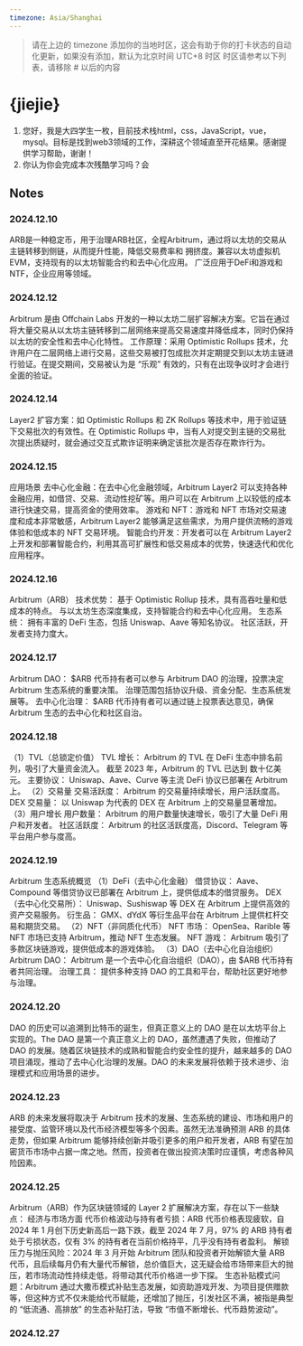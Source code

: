 ```yaml
---
timezone: Asia/Shanghai 
---
```


> 请在上边的 timezone 添加你的当地时区，这会有助于你的打卡状态的自动化更新，如果没有添加，默认为北京时间 UTC+8 时区
> 时区请参考以下列表，请移除 # 以后的内容

# {jiejie}

1. 您好，我是大四学生一枚，目前技术栈html，css，JavaScript，vue，mysql。目标是找到web3领域的工作，深耕这个领域直至开花结果。感谢提供学习帮助，谢谢！
2. 你认为你会完成本次残酷学习吗？会
## Notes

<!-- Content_START -->

### 2024.12.10

ARB是一种稳定币，用于治理ARB社区，全程Arbitrum，通过将以太坊的交易从主链转移到侧链，从而提升性能，降低交易费率和 拥挤度。兼容以太坊虚拟机EVM，支持现有的以太坊智能合约和去中心化应用。
广泛应用于DeFi和游戏和NTF，企业应用等领域。

### 2024.12.12
Arbitrum 是由 Offchain Labs 开发的一种以太坊二层扩容解决方案。它旨在通过将大量交易从以太坊主链转移到二层网络来提高交易速度并降低成本，同时仍保持以太坊的安全性和去中心化特性。
工作原理：采用 Optimistic Rollups 技术，允许用户在二层网络上进行交易，这些交易被打包成批次并定期提交到以太坊主链进行验证。在提交期间，交易被认为是 “乐观” 有效的，只有在出现争议时才会进行全面的验证。

### 2024.12.14
Layer2 扩容方案：如 Optimistic Rollups 和 ZK Rollups 等技术中，用于验证链下交易批次的有效性。在 Optimistic Rollups 中，当有人对提交到主链的交易批次提出质疑时，就会通过交互式欺诈证明来确定该批次是否存在欺诈行为。

### 2024.12.15
应用场景
去中心化金融：在去中心化金融领域，Arbitrum Layer2 可以支持各种金融应用，如借贷、交易、流动性挖矿等。用户可以在 Arbitrum 上以较低的成本进行快速交易，提高资金的使用效率。
游戏和 NFT：游戏和 NFT 市场对交易速度和成本非常敏感，Arbitrum Layer2 能够满足这些需求，为用户提供流畅的游戏体验和低成本的 NFT 交易环境。
智能合约开发：开发者可以在 Arbitrum Layer2 上开发和部署智能合约，利用其高可扩展性和低交易成本的优势，快速迭代和优化应用程序。

### 2024.12.16
Arbitrum（ARB）
技术优势：
基于 Optimistic Rollup 技术，具有高吞吐量和低成本的特点。
与以太坊生态深度集成，支持智能合约和去中心化应用。
生态系统：
拥有丰富的 DeFi 生态，包括 Uniswap、Aave 等知名协议。
社区活跃，开发者支持力度大。

### 2024.12.17
Arbitrum DAO：
$ARB 代币持有者可以参与 Arbitrum DAO 的治理，投票决定 Arbitrum 生态系统的重要决策。
治理范围包括协议升级、资金分配、生态系统发展等。
去中心化治理：
$ARB 代币持有者可以通过链上投票表达意见，确保 Arbitrum 生态的去中心化和社区自治。

### 2024.12.18
（1）TVL（总锁定价值）
TVL 增长：
Arbitrum 的 TVL 在 DeFi 生态中排名前列，吸引了大量资金流入。
截至 2023 年，Arbitrum 的 TVL 已达到 数十亿美元。
主要协议：
Uniswap、Aave、Curve 等主流 DeFi 协议已部署在 Arbitrum 上。
（2）交易量
交易活跃度：
Arbitrum 的交易量持续增长，用户活跃度高。
DEX 交易量：
以 Uniswap 为代表的 DEX 在 Arbitrum 上的交易量显著增加。
（3）用户增长
用户数量：
Arbitrum 的用户数量快速增长，吸引了大量 DeFi 用户和开发者。
社区活跃度：
Arbitrum 的社区活跃度高，Discord、Telegram 等平台用户参与度高。

### 2024.12.19
Arbitrum 生态系统概览
（1）DeFi（去中心化金融）
借贷协议：
Aave、Compound 等借贷协议已部署在 Arbitrum 上，提供低成本的借贷服务。
DEX（去中心化交易所）：
Uniswap、Sushiswap 等 DEX 在 Arbitrum 上提供高效的资产交易服务。
衍生品：
GMX、dYdX 等衍生品平台在 Arbitrum 上提供杠杆交易和期货交易。
（2）NFT（非同质化代币）
NFT 市场：
OpenSea、Rarible 等 NFT 市场已支持 Arbitrum，推动 NFT 生态发展。
NFT 游戏：
Arbitrum 吸引了多款区块链游戏，提供低成本的游戏体验。
（3）DAO（去中心化自治组织）
Arbitrum DAO：
Arbitrum 是一个去中心化自治组织（DAO），由 $ARB 代币持有者共同治理。
治理工具：
提供多种支持 DAO 的工具和平台，帮助社区更好地参与治理。

### 2024.12.20
DAO 的历史可以追溯到比特币的诞生，但真正意义上的 DAO 是在以太坊平台上实现的。The DAO 是第一个真正意义上的 DAO，虽然遭遇了失败，但推动了 DAO 的发展。随着区块链技术的成熟和智能合约安全性的提升，越来越多的 DAO 项目涌现，推动了去中心化治理的发展。DAO 的未来发展将依赖于技术进步、治理模式和应用场景的进步。

### 2024.12.23
ARB 的未来发展将取决于 Arbitrum 技术的发展、生态系统的建设、市场和用户的接受度、监管环境以及代币经济模型等多个因素。虽然无法准确预测 ARB 的具体走势，但如果 Arbitrum 能够持续创新并吸引更多的用户和开发者，ARB 有望在加密货币市场中占据一席之地。然而，投资者在做出投资决策时应谨慎，考虑各种风险因素。

### 2024.12.25
Arbitrum（ARB）作为区块链领域的 Layer 2 扩展解决方案，存在以下一些缺点：
经济与市场方面
代币价格波动与持有者亏损：ARB 代币价格表现疲软，自 2024 年 1 月创下历史新高后一路下跌，截至 2024 年 7 月，97% 的 ARB 持有者处于亏损状态，仅有 3% 的持有者在当前价格持平，几乎没有持有者盈利。
解锁压力与抛压风险：2024 年 3 月开始 Arbitrum 团队和投资者开始解锁大量 ARB 代币，且后续每月仍有大量代币解锁，总价值巨大，这无疑会给市场带来巨大的抛压，若市场流动性持续走低，将带动其代币价格进一步下探。
生态补贴模式问题：Arbitrum 通过大撒币模式补贴生态发展，如资助游戏开发、为项目提供赠款等，但这种方式不仅未能给代币赋能，还增加了抛压，引发社区不满，被指是典型的 “低流通、高排放” 的生态补贴打法，导致 “市值不断增长、代币趋势波动”。

### 2024.12.27
<!-- Content_END -->

